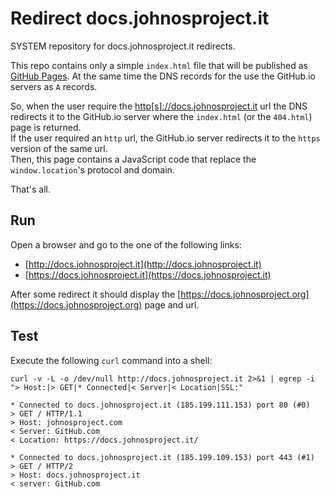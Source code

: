 # Redirect docs.johnosproject.it

SYSTEM repository for docs.johnosproject.it redirects.

This repo contains only a simple `index.html` file that will be published as
[GitHub Pages](https://pages.github.com/). At the same time the DNS records for
the  use the GitHub.io servers as `A` records.

So, when the user require the [http[s]://docs.johnosproject.it](https://docs.johnosproject.it)
url the DNS redirects it to the GitHub.io server where the `index.html` (or the
`404.html`) page is returned.<br/>
If the user required an `http` url, the GitHub.io server redirects it to the
`https` version of the same url.<br/>
Then, this page contains a JavaScript code that replace the `window.location`'s
protocol and domain.

That's all.


## Run

Open a browser and go to the one of the following links:
* [http://docs.johnosproject.it](http://docs.johnosproject.it)
* [https://docs.johnosproject.it](https://docs.johnosproject.it)

After some redirect it should display the [https://docs.johnosproject.org](https://docs.johnosproject.org)
page and url.


## Test

Execute the following `curl` command into a shell:

```shell
curl -v -L -o /dev/null http://docs.johnosproject.it 2>&1 | egrep -i "> Host:|> GET|* Connected|< Server|< Location|SSL:"

* Connected to docs.johnosproject.it (185.199.111.153) port 80 (#0)
> GET / HTTP/1.1
> Host: johnosproject.com
< Server: GitHub.com
< Location: https://docs.johnosproject.it/

* Connected to docs.johnosproject.it (185.199.109.153) port 443 (#1)
> GET / HTTP/2
> Host: docs.johnosproject.it
< server: GitHub.com
```

